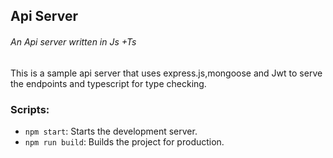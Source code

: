 ## Api Server

<h6>An Api server written in Js +Ts</h6>

This is a sample api server that uses express.js,mongoose and Jwt to serve the endpoints and typescript for type checking.

### Scripts:

- `npm start`: Starts the development server.
- `npm run build`: Builds the project for production.
